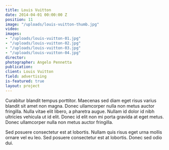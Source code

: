 ```yaml
---
title: Louis Vuitton
date: 2014-04-01 00:00:00 Z
position: 11
image: "/uploads/louis-vuitton-thumb.jpg"
video: 
images:
- "/uploads/louis-vuitton-01.jpg"
- "/uploads/louis-vuitton-02.jpg"
- "/uploads/louis-vuitton-03.jpg"
- "/uploads/louis-vuitton-04.jpg"
director: 
photographer: Angelo Pennetta
publication: 
client: Louis Vuitton
field: advertising
is-featured: true
layout: project
---
```


Curabitur blandit tempus porttitor. Maecenas sed diam eget risus varius blandit sit amet non magna. Donec ullamcorper nulla non metus auctor fringilla. Nulla vitae elit libero, a pharetra augue. Nullam id dolor id nibh ultricies vehicula ut id elit. Donec id elit non mi porta gravida at eget metus. Donec ullamcorper nulla non metus auctor fringilla.

Sed posuere consectetur est at lobortis. Nullam quis risus eget urna mollis ornare vel eu leo. Sed posuere consectetur est at lobortis. Donec sed odio dui.